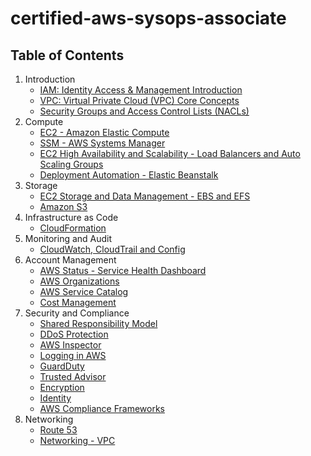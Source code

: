 # certified-aws-sysops-associate

## Table of Contents

1. Introduction
    - [IAM: Identity Access & Management Introduction](1-aws-introduction/iam.md)
    - [VPC: Virtual Private Cloud (VPC) Core Concepts](1-aws-introduction/vpc.md)
    - [Security Groups and Access Control Lists (NACLs)](1-aws-introduction/sg.md)
2. Compute
    - [EC2 - Amazon Elastic Compute](2-compute/ec2.md)
    - [SSM - AWS Systems Manager](2-compute/ssm.md)
    - [EC2 High Availability and Scalability - Load Balancers and Auto Scaling Groups](2-compute/lb.md)
    - [Deployment Automation - Elastic Beanstalk](2-compute/eb.md)
3. Storage
    - [EC2 Storage and Data Management - EBS and EFS](3-storage/ec2-storage.md)
    - [Amazon S3](3-storage/s3.md)
4. Infrastructure as Code
    - [CloudFormation](4-iac/cloudformation.md)
5. Monitoring and Audit
    - [CloudWatch, CloudTrail and Config](5-audit/cloudwatch.md)
6. Account Management
    - [AWS Status - Service Health Dashboard](6-aws-account-management/service-health.md)
    - [AWS Organizations](6-aws-account-management/aws-organizations.md)
    - [AWS Service Catalog](6-aws-account-management/aws-service-catalog.md)
    - [Cost Management](6-aws-account-management/cost-management.md)
7. Security and Compliance
    - [Shared Responsibility Model](7-security/shared-responsibility-model.md)
    - [DDoS Protection](7-security/ddos.md)
    - [AWS Inspector](7-security/inspector.md)
    - [Logging in AWS](7-security/logging.md)
    - [GuardDuty](7-security/guardduty.md)
    - [Trusted Advisor](7-security/trusted-advisor.md)
    - [Encryption](7-security/encryption.md)
    - [Identity](7-security/identity.md)
    - [AWS Compliance Frameworks](7-security/compliance.md)
8. Networking
    - [Route 53](8-networking/route53.md)
    - [Networking - VPC](8-networking/vpc.md)